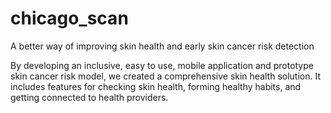 # chicago_scan


A better way of improving skin health and early skin cancer risk detection

By developing an inclusive, easy to use, mobile application and prototype skin cancer risk model, we created a comprehensive skin health solution. It includes features for checking skin health, forming healthy habits, and getting connected to health providers.  
